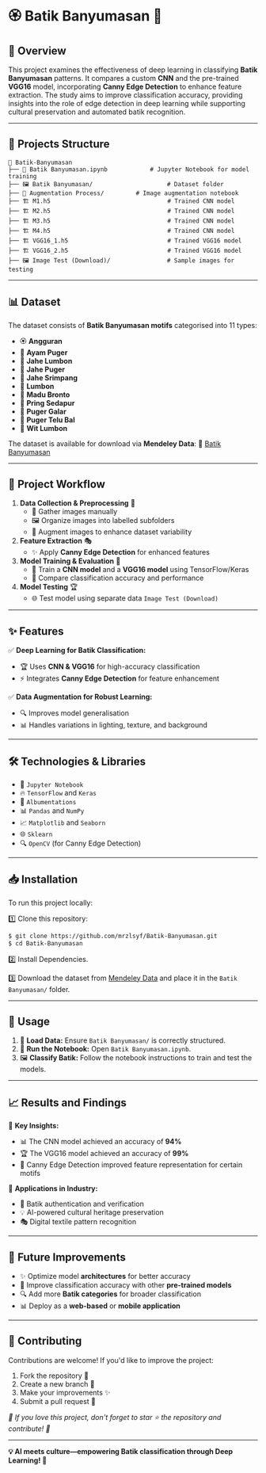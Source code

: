 # 🏵️ Batik Banyumasan 🏺

## 📌 Overview
This project examines the effectiveness of deep learning in classifying **Batik Banyumasan** patterns. It compares a custom **CNN** and the pre-trained **VGG16** model, incorporating **Canny Edge Detection** to enhance feature extraction. The study aims to improve classification accuracy, providing insights into the role of edge detection in deep learning while supporting cultural preservation and automated batik recognition.

---

## 📂 Projects Structure
```
🧩 Batik-Banyumasan
├── 📄 Batik Banyumasan.ipynb			# Jupyter Notebook for model training
├── 🖼 Batik Banyumasan/              		# Dataset folder
├── 📸 Augmentation Process/			# Image augmentation notebook 
├── 🏗 M1.h5                          		# Trained CNN model
├── 🏗 M2.h5                          		# Trained CNN model
├── 🏗 M3.h5                          		# Trained CNN model
├── 🏗 M4.h5                          		# Trained CNN model
├── 🏗 VGG16_1.h5                          	# Trained VGG16 model
├── 🏗 VGG16_2.h5                          	# Trained VGG16 model
├── 🖼 Image Test (Download)/        		# Sample images for testing
```

---

## 📊 Dataset
The dataset consists of **Batik Banyumasan motifs** categorised into 11 types:
- 🏵 **Angguran**
- 🐓 **Ayam Puger**
- 🌿 **Jahe Lumbon**
- 🌱 **Jahe Puger**
- 🍃 **Jahe Srimpang**
- 🌾 **Lumbon**
- 🍯 **Madu Bronto**
- 🎋 **Pring Sedapur**
- 🏡 **Puger Galar**
- 🔺 **Puger Telu Bal**
- 🌳 **Wit Lumbon**

The dataset is available for download via **Mendeley Data**:
🔗 [Batik Banyumasan](https://doi.org/10.17632/vsjrkhs9km.2)

---

## 📌 Project Workflow
1. **Data Collection & Preprocessing** 🚧
   - 📸 Gather images manually
   - 🖼 Organize images into labelled subfolders
   - 🔄 Augment images to enhance dataset variability
2. **Feature Extraction** 🎭
   - ✨ Apply **Canny Edge Detection** for enhanced features
3. **Model Training & Evaluation** 🧠
   - 🚀 Train a **CNN model** and a **VGG16 model** using TensorFlow/Keras
   - 📏 Compare classification accuracy and performance
4. **Model Testing** 🏆
   - 🌐 Test model using separate data `Image Test (Download)`

---

## ✨ Features
✅ **Deep Learning for Batik Classification:**
   - 🏆 Uses **CNN & VGG16** for high-accuracy classification
   - ⚡ Integrates **Canny Edge Detection** for feature enhancement

✅ **Data Augmentation for Robust Learning:**
   - 🔍 Improves model generalisation
   - 📊 Handles variations in lighting, texture, and background

---

## 🛠 Technologies & Libraries
- 🐍 `Jupyter Notebook`
- 🔥 `TensorFlow` and `Keras`
- 🥨 `Albumentations`
- 📊 `Pandas` and `NumPy`
- 📈 `Matplotlib` and `Seaborn` 
- 🌐 `Sklearn`
- 🔍 `OpenCV` (for Canny Edge Detection)

---

## 📥 Installation
To run this project locally:

1️⃣ Clone this repository:
```sh
$ git clone https://github.com/mrzlsyf/Batik-Banyumasan.git
$ cd Batik-Banyumasan
```
2️⃣ Install Dependencies.

3️⃣ Download the dataset from [Mendeley Data](https://doi.org/10.17632/vsjrkhs9km.2) and place it in the `Batik Banyumasan/` folder.

---

## 🚀 Usage
1. 📂 **Load Data:** Ensure `Batik Banyumasan/` is correctly structured.
2. 🏃 **Run the Notebook:** Open `Batik Banyumasan.ipynb`.
3. 🖼 **Classify Batik:** Follow the notebook instructions to train and test the models.

---

## 📈 Results and Findings
🔹 **Key Insights:**
   - 📊 The CNN model achieved an accuracy of **94%** 
   - 🏆 The VGG16 model achieved an accuracy of **99%** 
   - 🎨 Canny Edge Detection improved feature representation for certain motifs 
   
🔹 **Applications in Industry:**
   - 🏺 Batik authentication and verification
   - 💡 AI-powered cultural heritage preservation
   - 🎭 Digital textile pattern recognition

---

## 🔮 Future Improvements
- ✨ Optimize model **architectures** for better accuracy
- 🔧 Improve classification accuracy with other **pre-trained models**
- 🔍 Add more **Batik categories** for broader classification
- 📊 Deploy as a **web-based** or **mobile application**

---

## 🤝 Contributing
Contributions are welcome! If you'd like to improve the project:
1. Fork the repository 🍴
2. Create a new branch 🌱
3. Make your improvements ✨
4. Submit a pull request 🔄

*🌟 If you love this project, don't forget to star ⭐ the repository and contribute! 🙌*

---

**💡 AI meets culture—empowering Batik classification through Deep Learning! 🚀**
